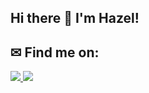 ## Hi there 👋 I'm Hazel!

## ✉ Find me on:
<!-- LinkedIn -->
<a href="https://www.linkedin.com/in/hazelkimberly/" target="_blank">
  <img src="https://img.shields.io/badge/LinkedIn-0077B5?style=for-the-badge&logo=linkedin&logoColor=white">
</a>

<!-- Email -->
<a href="mailto:hazelkimc@gmail.com">
  <img src="https://img.shields.io/badge/Gmail-D14836?style=for-the-badge&logo=gmail&logoColor=white">
</a>
